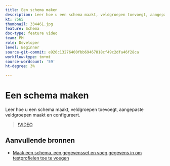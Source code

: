 ```yaml
---
title: Een schema maken
description: Leer hoe u een schema maakt, veldgroepen toevoegt, aangepaste veldgroepen maakt en configureert.
kt: 7565
thumbnail: 334461.jpg
feature: Schema
doc-type: feature video
team: PM
role: Developer
level: Beginner
source-git-commit: e920c13276400fbb69467818cf49c2dfa46f28ca
workflow-type: tm+mt
source-wordcount: '59'
ht-degree: 3%

---
```



# Een schema maken

Leer hoe u een schema maakt, veldgroepen toevoegt, aangepaste veldgroepen maakt en configureert.

>[!VIDEO](https://video.tv.adobe.com/v/334461?quality=12)

## Aanvullende bronnen

* [Maak een schema, een gegevensset en voeg gegevens in om testprofielen toe te voegen](https://experienceleague.adobe.com/docs/journey-optimizer/using/orchestrate-journeys/about-journeys/creating-test-profiles.html)
